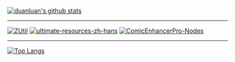 [![duanluan's github stats](https://github-readme-stats.vercel.app/api?username=duanluan&count_private=true&show_icons=true&theme=buefy)](https://github.com/duanluan)

---

[![ZUtil](https://github-readme-stats.vercel.app/api/pin/?username=duanluan&repo=ZUtil&theme=swift)](https://github.com/duanluan/ZUtil)
[![ultimate-resources-zh-hans](https://github-readme-stats.vercel.app/api/pin/?username=duanluan&repo=ultimate-resources-zh-hans&theme=swift)](https://github.com/duanluan/ultimate-resources-zh-hans)
[![ComicEnhancerPro-Nodes](https://github-readme-stats.vercel.app/api/pin/?username=duanluan&repo=ComicEnhancerPro-Nodes&theme=swift)](https://github.com/duanluan/ComicEnhancerPro-Nodes)

---

[![Top Langs](https://github-readme-stats.vercel.app/api/top-langs/?username=duanluan&layout=compact)](https://github.com/duanluan)

<!--
**duanluan/duanluan** is a ✨ _special_ ✨ repository because its `README.md` (this file) appears on your GitHub profile.

Here are some ideas to get you started:

- 🔭 I’m currently working on ...
- 🌱 I’m currently learning ...
- 👯 I’m looking to collaborate on ...
- 🤔 I’m looking for help with ...
- 💬 Ask me about ...
- 📫 How to reach me: ...
- 😄 Pronouns: ...
- ⚡ Fun fact: ...
-->
